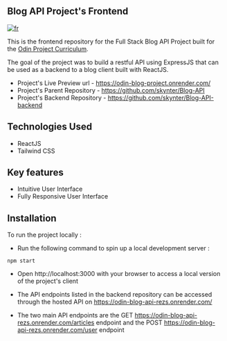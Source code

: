 ## Blog API Project's Frontend

[![fr](https://img.shields.io/badge/lang-fr-blue)](README.fr.md)

This is the frontend repository for the Full Stack Blog API Project built for the [Odin Project Curriculum](https://www.theodinproject.com/lessons/nodejs-blog-api).

The goal of the project was to build a restful API using ExpressJS that can be used as a backend to a blog client built with ReactJS.

- Project's Live Preview url - https://odin-blog-project.onrender.com/
- Project's Parent Repository - https://github.com/skynter/Blog-API
- Project's Backend Repository - https://github.com/skynter/Blog-API-backend

## Technologies Used

- ReactJS
- Tailwind CSS

## Key features

- Intuitive User Interface
- Fully Responsive User Interface

## Installation

To run the project locally :

- Run the following command to spin up a local development server :

```
npm start
```

- Open http://localhost:3000 with your browser to access a local version of the project's client
- The API endpoints listed in the backend repository can be accessed through the hosted API on https://odin-blog-api-rezs.onrender.com/

- The two main API endpoints are the GET https://odin-blog-api-rezs.onrender.com/articles endpoint and the POST https://odin-blog-api-rezs.onrender.com/user endpoint

